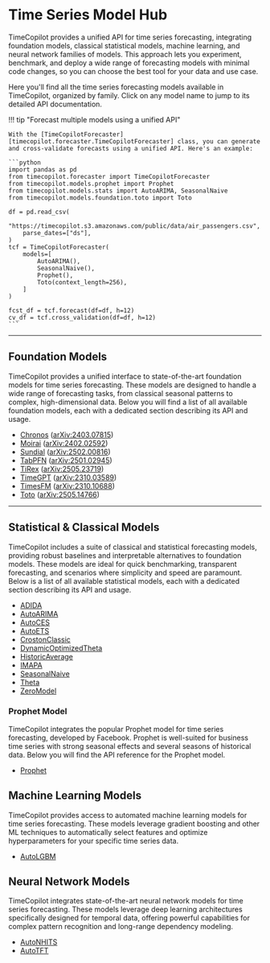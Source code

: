 # Time Series Model Hub


TimeCopilot provides a unified API for time series forecasting, integrating foundation models, classical statistical models, machine learning, and neural network families of models. This approach lets you experiment, benchmark, and deploy a wide range of forecasting models with minimal code changes, so you can choose the best tool for your data and use case.

Here you'll find all the time series forecasting models available in TimeCopilot, organized by family. Click on any model name to jump to its detailed API documentation.

!!! tip "Forecast multiple models using a unified API"

    With the [TimeCopilotForecaster][timecopilot.forecaster.TimeCopilotForecaster] class, you can generate and cross-validate forecasts using a unified API. Here's an example:

    ```python
    import pandas as pd
    from timecopilot.forecaster import TimeCopilotForecaster
    from timecopilot.models.prophet import Prophet
    from timecopilot.models.stats import AutoARIMA, SeasonalNaive
    from timecopilot.models.foundation.toto import Toto

    df = pd.read_csv(
        "https://timecopilot.s3.amazonaws.com/public/data/air_passengers.csv",
        parse_dates=["ds"],
    )
    tcf = TimeCopilotForecaster(
        models=[
            AutoARIMA(),
            SeasonalNaive(),
            Prophet(),
            Toto(context_length=256),
        ]
    )

    fcst_df = tcf.forecast(df=df, h=12)
    cv_df = tcf.cross_validation(df=df, h=12)
    ```

---

## Foundation Models

TimeCopilot provides a unified interface to state-of-the-art foundation models for time series forecasting. These models are designed to handle a wide range of forecasting tasks, from classical seasonal patterns to complex, high-dimensional data. Below you will find a list of all available foundation models, each with a dedicated section describing its API and usage.

- [Chronos](api/models/foundation/models.md#timecopilot.models.foundation.chronos) ([arXiv:2403.07815](https://arxiv.org/abs/2403.07815))
- [Moirai](api/models/foundation/models.md#timecopilot.models.foundation.moirai) ([arXiv:2402.02592](https://arxiv.org/abs/2402.02592))
- [Sundial](api/models/foundation/models.md#timecopilot.models.foundation.sundial) ([arXiv:2502.00816](https://arxiv.org/pdf/2502.00816))
- [TabPFN](api/models/foundation/models.md#timecopilot.models.foundation.tabpfn) ([arXiv:2501.02945](https://arxiv.org/abs/2501.02945))
- [TiRex](api/models/foundation/models.md#timecopilot.models.foundation.tirex) ([arXiv:2505.23719](https://arxiv.org/abs/2505.23719))
- [TimeGPT](api/models/foundation/models.md#timecopilot.models.foundation.timegpt) ([arXiv:2310.03589](https://arxiv.org/abs/2310.03589))
- [TimesFM](api/models/foundation/models.md#timecopilot.models.foundation.timesfm) ([arXiv:2310.10688](https://arxiv.org/abs/2310.10688))
- [Toto](api/models/foundation/models.md#timecopilot.models.foundation.toto) ([arXiv:2505.14766](https://arxiv.org/abs/2505.14766))

---

## Statistical & Classical Models

TimeCopilot includes a suite of classical and statistical forecasting models, providing robust baselines and interpretable alternatives to foundation models. These models are ideal for quick benchmarking, transparent forecasting, and scenarios where simplicity and speed are paramount. Below is a list of all available statistical models, each with a dedicated section describing its API and usage.

- [ADIDA](api/models/stats.md#timecopilot.models.stats.ADIDA)
- [AutoARIMA](api/models/stats.md#timecopilot.models.stats.AutoARIMA)
- [AutoCES](api/models/stats.md#timecopilot.models.stats.AutoCES)
- [AutoETS](api/models/stats.md#timecopilot.models.stats.AutoETS)
- [CrostonClassic](api/models/stats.md#timecopilot.models.stats.CrostonClassic)
- [DynamicOptimizedTheta](api/models/stats.md#timecopilot.models.stats.DynamicOptimizedTheta)
- [HistoricAverage](api/models/stats.md#timecopilot.models.stats.HistoricAverage)
- [IMAPA](api/models/stats.md#timecopilot.models.stats.IMAPA)
- [SeasonalNaive](api/models/stats.md#timecopilot.models.stats.SeasonalNaive)
- [Theta](api/models/stats.md#timecopilot.models.stats.Theta)
- [ZeroModel](api/models/stats.md#timecopilot.models.stats.ZeroModel)


### Prophet Model

TimeCopilot integrates the popular Prophet model for time series forecasting, developed by Facebook. Prophet is well-suited for business time series with strong seasonal effects and several seasons of historical data. Below you will find the API reference for the Prophet model.


- [Prophet](api/models/prophet.md/#timecopilot.models.prophet.Prophet)

## Machine Learning Models

TimeCopilot provides access to automated machine learning models for time series forecasting. These models leverage gradient boosting and other ML techniques to automatically select features and optimize hyperparameters for your specific time series data.

- [AutoLGBM](api/models/ml.md#timecopilot.models.ml.AutoLGBM)

## Neural Network Models

TimeCopilot integrates state-of-the-art neural network models for time series forecasting. These models leverage deep learning architectures specifically designed for temporal data, offering powerful capabilities for complex pattern recognition and long-range dependency modeling.

- [AutoNHITS](api/models/neural.md#timecopilot.models.neural.AutoNHITS)
- [AutoTFT](api/models/neural.md#timecopilot.models.neural.AutoTFT)